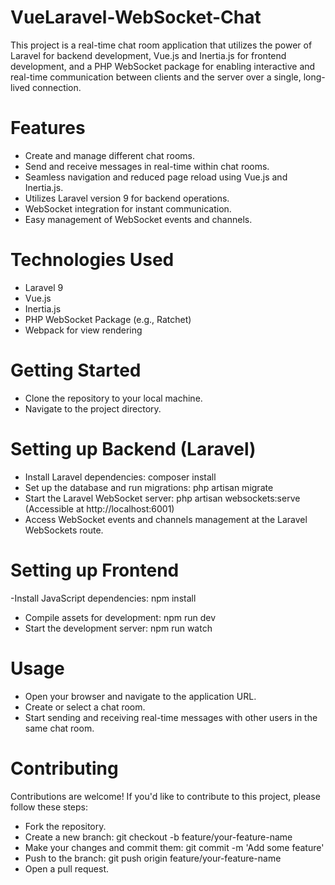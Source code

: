 # VueLaravel-WebSocket-Chat
This project is a real-time chat room application that utilizes the power of Laravel for backend development, Vue.js and Inertia.js for frontend development, and a PHP WebSocket package for enabling interactive and real-time communication between clients and the server over a single, long-lived connection.

# Features
- Create and manage different chat rooms.
- Send and receive messages in real-time within chat rooms.
- Seamless navigation and reduced page reload using Vue.js and Inertia.js.
- Utilizes Laravel version 9 for backend operations.
- WebSocket integration for instant communication.
- Easy management of WebSocket events and channels.
# Technologies Used
- Laravel 9
- Vue.js
- Inertia.js
- PHP WebSocket Package (e.g., Ratchet)
- Webpack for view rendering
# Getting Started
- Clone the repository to your local machine.
- Navigate to the project directory.
# Setting up Backend (Laravel)
- Install Laravel dependencies: composer install
- Set up the database and run migrations: php artisan migrate
- Start the Laravel WebSocket server: php artisan websockets:serve (Accessible at http://localhost:6001)
- Access WebSocket events and channels management at the Laravel WebSockets route.
# Setting up Frontend
-Install JavaScript dependencies: npm install
- Compile assets for development: npm run dev
- Start the development server: npm run watch
# Usage
- Open your browser and navigate to the application URL.
- Create or select a chat room.
- Start sending and receiving real-time messages with other users in the same chat room.
# Contributing
Contributions are welcome! If you'd like to contribute to this project, please follow these steps:

- Fork the repository.
- Create a new branch: git checkout -b feature/your-feature-name
- Make your changes and commit them: git commit -m 'Add some feature'
- Push to the branch: git push origin feature/your-feature-name
- Open a pull request.
